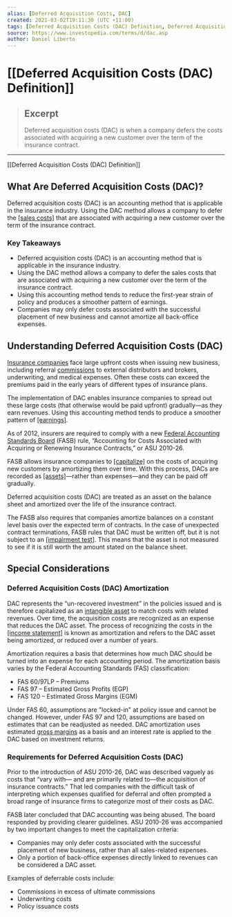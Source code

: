 ```yaml
---
alias: [Deferred Acquisition Costs, DAC]
created: 2021-03-02T19:11:30 (UTC +11:00)
tags: [Deferred Acquisition Costs (DAC) Definition, Deferred Acquisition Costs (DAC) Definition]
source: https://www.investopedia.com/terms/d/dac.asp
author: Daniel Liberto
---
```


# [[Deferred Acquisition Costs (DAC) Definition]]

> ## Excerpt
> Deferred acquisition costs (DAC) is when a company defers the costs associated with acquiring a new customer over the term of the insurance contract.

---

[[Deferred Acquisition Costs (DAC) Definition]]
## What Are Deferred Acquisition Costs (DAC)?

Deferred acquisition costs (DAC) is an accounting method that is applicable in the insurance industry. Using the DAC method allows a company to defer the [[sales costs]](https://www.investopedia.com/terms/c/cogs.asp) that are associated with acquiring a new customer over the term of the insurance contract.

### Key Takeaways

-   Deferred acquisition costs (DAC) is an accounting method that is applicable in the insurance industry.
-   Using the DAC method allows a company to defer the sales costs that are associated with acquiring a new customer over the term of the insurance contract.
-   Using this accounting method tends to reduce the first-year strain of policy and produces a smoother pattern of earnings.
-   Companies may only defer costs associated with the successful placement of new business and cannot amortize all back-office expenses.

## Understanding Deferred Acquisition Costs (DAC)

[Insurance companies](https://www.investopedia.com/ask/answers/052015/what-main-business-model-insurance-companies.asp) face large upfront costs when issuing new business, including referral [commissions](https://www.investopedia.com/terms/c/[[Commission|commission]].asp) to external distributors and brokers, underwriting, and medical expenses. Often these costs can exceed the premiums paid in the early years of different types of insurance plans.

The implementation of DAC enables insurance companies to spread out these large costs (that otherwise would be paid upfront) gradually—as they earn revenues. Using this accounting method tends to produce a smoother pattern of [[earnings]](https://www.investopedia.com/terms/e/earnings.asp).

As of 2012, insurers are required to comply with a new [Federal Accounting Standards Board](https://www.investopedia.com/terms/f/fasb.asp) (FASB) rule, “Accounting for Costs Associated with Acquiring or Renewing Insurance Contracts,” or ASU 2010-26.

FASB allows insurance companies to [[capitalize]](https://www.investopedia.com/terms/c/capitalizedcost.asp) on the costs of acquiring new customers by amortizing them over time. With this process, DACs are recorded as [[assets]](https://www.investopedia.com/terms/a/asset.asp)—rather than expenses—and they can be paid off gradually.

Deferred acquisition costs (DAC) are treated as an asset on the balance sheet and amortized over the life of the insurance contract.

The FASB also requires that companies amortize balances on a constant level basis over the expected term of contracts. In the case of unexpected contract terminations, FASB rules that DAC must be written off, but it is not subject to an [[impairment test]](https://www.investopedia.com/terms/i/impairment.asp). This means that the asset is not measured to see if it is still worth the amount stated on the balance sheet.

## Special Considerations

### Deferred Acquisition Costs (DAC) Amortization

DAC represents the “un-recovered investment” in the policies issued and is therefore capitalized as an [intangible asset](https://www.investopedia.com/terms/i/intangibleasset.asp) to match costs with related revenues. Over time, the acquisition costs are recognized as an expense that reduces the DAC asset. The process of recognizing the costs in the [[income statement]](https://www.investopedia.com/terms/i/incomestatement.asp) is known as amortization and refers to the DAC asset being amortized, or reduced over a number of years.

Amortization requires a basis that determines how much DAC should be turned into an expense for each accounting period. The amortization basis varies by the Federal Accounting Standards (FAS) classification:

-   FAS 60/97LP – Premiums
-   FAS 97 – Estimated Gross Profits (EGP)
-   FAS 120 – Estimated Gross Margins (EGM)

Under FAS 60, assumptions are "locked-in" at policy issue and cannot be changed. However, under FAS 97 and 120, assumptions are based on estimates that can be readjusted as needed. DAC amortization uses estimated [gross margins](https://www.investopedia.com/terms/g/grossmargin.asp) as a basis and an interest rate is applied to the DAC based on investment returns.

### Requirements for Deferred Acquisition Costs (DAC)

Prior to the introduction of ASU 2010-26, DAC was described vaguely as costs that “vary with— and are primarily related to—the acquisition of insurance contracts.” That led companies with the difficult task of interpreting which expenses qualified for deferral and often prompted a broad range of insurance firms to categorize most of their costs as DAC.

FASB later concluded that DAC accounting was being abused. The board responded by providing clearer guidelines. ASU 2010-26 was accompanied by two important changes to meet the capitalization criteria:

-   Companies may only defer costs associated with the successful placement of new business, rather than all sales-related expenses.
-   Only a portion of back-office expenses directly linked to revenues can be considered a DAC asset. 

Examples of deferrable costs include:

-   Commissions in excess of ultimate commissions
-   Underwriting costs
-   Policy issuance costs
